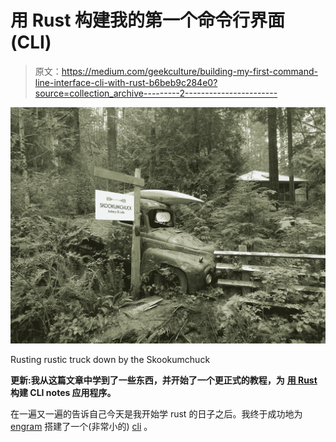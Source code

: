 # 用 Rust 构建我的第一个命令行界面(CLI)

> 原文：<https://medium.com/geekculture/building-my-first-command-line-interface-cli-with-rust-b6beb9c284e0?source=collection_archive---------2----------------------->

![](img/e6ec1c1b8c1064f5130a60ba57208656.png)

Rusting rustic truck down by the Skookumchuck

**更新:我从这篇文章中学到了一些东西，并开始了一个更正式的教程，为** [**用 Rust**](https://levelup.gitconnected.com/how-to-build-a-note-taking-command-line-application-with-rust-part-1-34b9cd5be6b9) **构建 CLI notes 应用程序。**

在一遍又一遍的告诉自己今天是我开始学 rust 的日子之后。我终于成功地为 [engram](https://engramhq.xyz) 搭建了一个(非常小的) [cli](https://github.com/adamjberg/engram/tree/main/clients/cli/eg) 。